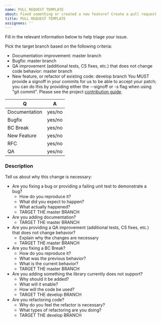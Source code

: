 ```yaml
---
name: PULL REQUEST TEMPLATE
about: Fixed something or created a new feature? Create a pull request!
title: PULL REQUEST TEMPLATE
assignees: ''
---
```


Fill in the relevant information below to help triage your issue.

Pick the target branch based on the following criteria:

* Documentation improvement: master branch
* Bugfix: master branch
* QA improvement (additional tests, CS fixes, etc.) that does not change code
    behavior: master branch
* New feature, or refactor of existing code: develop branch
You MUST provide a signoff in your commits for us to be able to accept your
patch; you can do this by providing either the --signoff or -s flag when using
"git commit". Please see the project [contribution guide](https://github.com/navneetsharmaui/sveltekit-starter/blob/master/CONTRIBUTION.md).

| Q             | A      |
| ------------- | ------ |
| Documentation | yes/no |
| Bugfix        | yes/no |
| BC Break      | yes/no |
| New Feature   | yes/no |
| RFC           | yes/no |
| QA            | yes/no |

### Description

Tell us about why this change is necessary:

* Are you fixing a bug or providing a failing unit test to demonstrate a bug?
  * How do you reproduce it?
  * What did you expect to happen?
  * What actually happened?
  * TARGET THE master BRANCH
* Are you adding documentation?
  * TARGET THE master BRANCH
* Are you providing a QA improvement (additional tests, CS fixes, etc.) that
  does not change behavior?
  * Explain why the changes are necessary
  * TARGET THE master BRANCH
* Are you fixing a BC Break?
  * How do you reproduce it?
  * What was the previous behavior?
  * What is the current behavior?
  * TARGET THE master BRANCH
* Are you adding something the library currently does not support?
  * Why should it be added?
  * What will it enable?
  * How will the code be used?
  * TARGET THE develop BRANCH
* Are you refactoring code?
  * Why do you feel the refactor is necessary?
  * What types of refactoring are you doing?
  * TARGET THE develop BRANCH
